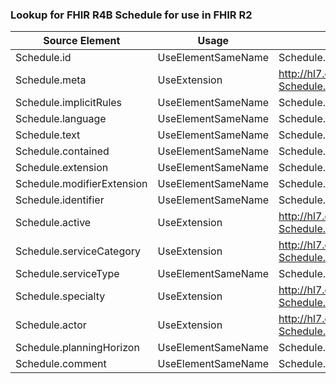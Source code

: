 ### Lookup for FHIR R4B Schedule for use in FHIR R2

| Source Element | Usage | Target |
| -------------- | ----- | ------ |
| Schedule.id | UseElementSameName | Schedule.id |
| Schedule.meta | UseExtension | http://hl7.org/fhir/4.3/StructureDefinition/extension-Schedule.meta |
| Schedule.implicitRules | UseElementSameName | Schedule.implicitRules |
| Schedule.language | UseElementSameName | Schedule.language |
| Schedule.text | UseElementSameName | Schedule.text |
| Schedule.contained | UseElementSameName | Schedule.contained |
| Schedule.extension | UseElementSameName | Schedule.extension |
| Schedule.modifierExtension | UseElementSameName | Schedule.modifierExtension |
| Schedule.identifier | UseElementSameName | Schedule.identifier |
| Schedule.active | UseExtension | http://hl7.org/fhir/4.3/StructureDefinition/extension-Schedule.active |
| Schedule.serviceCategory | UseExtension | http://hl7.org/fhir/4.3/StructureDefinition/extension-Schedule.serviceCategory |
| Schedule.serviceType | UseElementSameName | Schedule.type |
| Schedule.specialty | UseExtension | http://hl7.org/fhir/4.3/StructureDefinition/extension-Schedule.specialty |
| Schedule.actor | UseExtension | http://hl7.org/fhir/4.3/StructureDefinition/extension-Schedule.actor |
| Schedule.planningHorizon | UseElementSameName | Schedule.planningHorizon |
| Schedule.comment | UseElementSameName | Schedule.comment |
